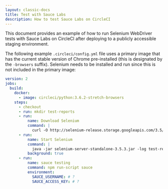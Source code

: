 ```yaml
---
layout: classic-docs
title: Test with Sauce Labs
description: How to test Sauce Labs on CircleCI
---
```


This document provides an example of how to run Selenium WebDriver tests with Sauce Labs on CircleCI after deploying to a publicly accessible staging environment.

The following example `.circleci/config.yml` file uses a primary image that has the current stable version of Chrome pre-installed (this is designated by the `-browsers` suffix). Selenium needs to be installed and run since this is not included in the primary image:

```yml
version: 2
jobs:
  build:
    docker:
      - image: circleci/python:3.6.2-stretch-browsers
    steps:
      - checkout
      - run: mkdir test-reports
      - run:
          name: Download Selenium
          command: |
            curl -O http://selenium-release.storage.googleapis.com/3.5/selenium-server-standalone-3.5.3.jar
      - run:
          name: Start Selenium
          command: |
            java -jar selenium-server-standalone-3.5.3.jar -log test-reports/selenium.log
          background: true
      - run:
          name: sauce testing
          command: npm run-script sauce
          environment:
            SAUCE_USERNAME: # ?
            SAUCE_ACCESS_KEY: # ?
```


